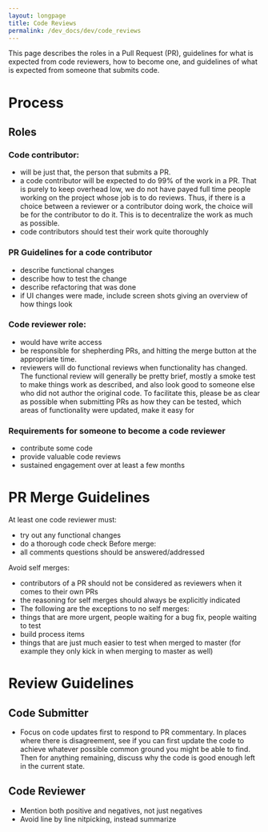 ```yaml
---
layout: longpage
title: Code Reviews
permalink: /dev_docs/dev/code_reviews
---
```


This page describes the roles in a Pull Request (PR), guidelines for what is expected from code reviewers, how to become one, and guidelines of what is expected from someone that submits code.

# Process

## Roles
### Code contributor:
- will be just that, the person that submits a PR.
- a code contributor will be expected to do 99% of the work in a PR. That is purely to keep overhead low, we do not have payed full time people working on the project whose job is to do reviews. Thus, if there is a choice between a reviewer or a contributor doing work, the choice will be for the contributor to do it. This is to decentralize the work as much as possible.
- code contributors should test their work quite thoroughly

### PR Guidelines for a code contributor
- describe functional changes
- describe how to test the change
- describe refactoring that was done
- if UI changes were made, include screen shots giving an overview of how things look

### Code reviewer role:
- would have write access
- be responsible for shepherding PRs, and hitting the merge button at the appropriate time.
- reviewers will do functional reviews when functionality has changed. The functional review will generally be pretty brief, mostly a smoke test to make things work as described, and also look good to someone else who did not author the original code. To facilitate this, please be as clear as possible when submitting PRs as how they can be tested, which areas of functionality were updated, make it easy for

### Requirements for someone to become a code reviewer
- contribute some code
- provide valuable code reviews
- sustained engagement over at least a few months

# PR Merge Guidelines

At least one code reviewer must:
- try out any functional changes
- do a thorough code check
Before merge:
- all comments questions should be answered/addressed

Avoid self merges:
- contributors of a PR should not be considered as reviewers when it comes to their own PRs
- the reasoning for self merges should always be explicitly indicated
- The following are the exceptions to no self merges:
 - things that are more urgent, people waiting for a bug fix, people waiting to test
 - build process items
 - things that are just much easier to test when merged to master  (for example they only kick in when merging to master as well)

# Review Guidelines

## Code Submitter
- Focus on code updates first to respond to PR commentary. In places where there is disagreement, see if you can first update the code to achieve whatever possible common ground you might be able to find. Then for anything remaining, discuss why the code is good enough left in the current state.

## Code Reviewer
- Mention both positive and negatives, not just negatives
- Avoid line by line nitpicking, instead summarize
